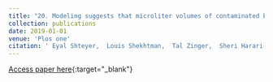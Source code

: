 ```yaml
---
title: "20. Modeling suggests that microliter volumes of contaminated blood caused an outbreak of hepatitis C during computerized tomography"
collection: publications
date: 2019-01-01
venue: 'Plos one'
citation: ' Eyal Shteyer,  Louis Shekhtman,  Tal Zinger,  Sheri Harari,  Inna Gafanovich,  Dana Wolf,  Hefziba Ivgi,  Rima Barsuk,  Ilana Dery,  Daniela Armoni,  Mila Rivkin,  Rahul Pipalia,  Michal Cohen,  Yizhak Skorochod,  Gabriel Breur,  Ran Tur-Kaspa,  Yonit Weil,  Adi Stern,  Scott Cotler,  Harel Dahari,  Yoav Lurie, &quot;Modeling suggests that microliter volumes of contaminated blood caused an outbreak of hepatitis C during computerized tomography.&quot; Plos one, 2019.'
---
```

[Access paper here](https://journals.plos.org/plosone/article?id=10.1371/journal.pone.0210173){:target="_blank"}
